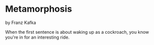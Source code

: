 Metamorphosis
=============

by Franz Kafka

When the first sentence is about waking up as a cockroach, you know you're in
for an interesting ride.

